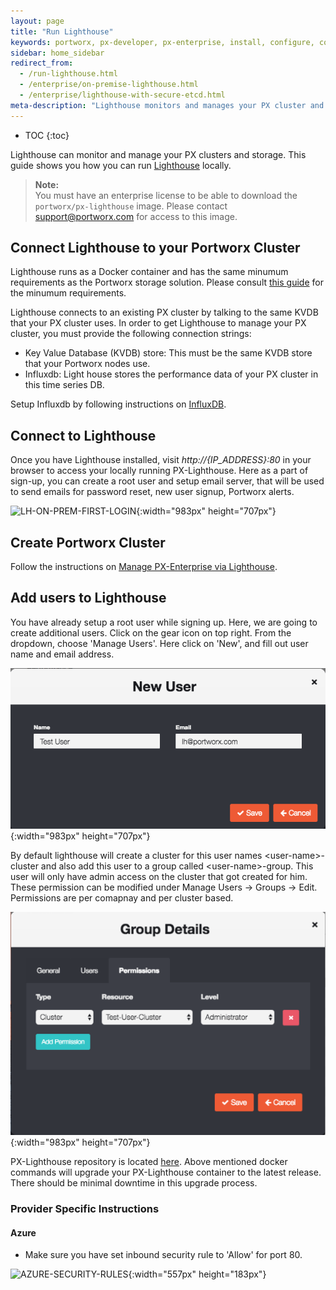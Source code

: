 ```yaml
---
layout: page
title: "Run Lighthouse"
keywords: portworx, px-developer, px-enterprise, install, configure, container, storage, lighthouse
sidebar: home_sidebar
redirect_from: 
  - /run-lighthouse.html
  - /enterprise/on-premise-lighthouse.html
  - /enterprise/lighthouse-with-secure-etcd.html
meta-description: "Lighthouse monitors and manages your PX cluster and storage and can be run on-prem. Find out how today."
---
```


* TOC
{:toc}

Lighthouse can monitor and manage your PX clusters and storage. This guide shows you how you can run [Lighthouse](http://lighthouse-new.portworx.com/login) locally.

>**Note:**<br/>You must have an enterprise license to be able to download the `portworx/px-lighthouse` image.  Please contact support@portworx.com for access to this image.

## Connect Lighthouse to your Portworx Cluster
Lighthouse runs as a Docker container and has the same minumum requirements as the Portworx storage solution. Please consult [this guide](https://docs.portworx.com/#minimum-requirements) for the minumum requirements.

Lighthouse connects to an existing PX cluster by talking to the same KVDB that your PX cluster uses.  In order to get Lighthouse to manage your PX cluster, you must provide the following connection strings:

* Key Value Database (KVDB) store: This must be the same KVDB store that your Portworx nodes use.
* Influxdb: Light house stores the performance data of your PX cluster in this time series DB.

Setup Influxdb by following instructions on [InfluxDB](https://hub.docker.com/r/library/influxdb/).


## Connect to Lighthouse
Once you have Lighthouse installed, visit *http://{IP_ADDRESS}:80* in your browser to access your locally running PX-Lighthouse. 
Here as a part of sign-up, you can create a root user and setup email server, that will be used to send emails for password reset, new user signup, Portworx alerts. 

![LH-ON-PREM-FIRST-LOGIN](/images/lh-on-prem-first-login-updated_2.png "First Login"){:width="983px" height="707px"}

## Create Portworx Cluster

Follow the instructions on [Manage PX-Enterprise via Lighthouse](https://docs.portworx.com/enterprise/portworx-via-lighthouse.html).

## Add users to Lighthouse

You have already setup a root user while signing up. Here, we are going to create additional users. Click on the gear icon on top right. From the dropdown, choose 'Manage Users'. Here click on 'New', and fill out user name and email address.

![LH-ADD-USER](/images/LH-add-a-new-user.png "Add User"){:width="983px" height="707px"}

By default lighthouse will create a cluster for this user names &lt;user-name&gt;-cluster and also add this user to a group called &lt;user-name&gt;-group. This user will only have admin access on the cluster that got created for him. These permission can be modified under Manage Users -> Groups -> Edit. Permissions are per comapnay and per cluster based.

![LH-USER-GROUPS](/images/LH-group-details.png "User Groups"){:width="983px" height="707px"}

PX-Lighthouse repository is located [here](https://hub.docker.com/r/portworx/px-lighthouse/). Above mentioned docker commands will upgrade your PX-Lighthouse container to the latest release. There should be minimal downtime in this upgrade process. 

### Provider Specific Instructions

#### Azure

* Make sure you have set inbound security rule to 'Allow' for port 80.

![AZURE-SECURITY-RULES](/images/azure-inbound-security-rules.png "Azure Inbound Security Settings"){:width="557px" height="183px"}
